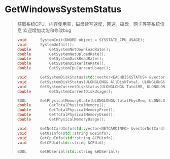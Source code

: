 # GetWindowsSystemStatus
> 获取系统CPU，内存使用率，磁盘读写速度，网速。磁盘，网卡等等系统信息
> 欢迎增加功能和修改bug
> ```c++
> void		SystemInit(DWORD object = SYSSTATE_CPU_USAGE);							//系统初始化(初始化多个项目时使用或运算连接)
> void		SystemUnInit();															        //释放资源
> double		GetSystemNetDownloadRate();												//获取网络下载速度
> double		GetSystemNetUploadRate();												//获取网络上传速度
> double		GetSystemDiskReadRate();												//获取当前磁盘读速率
> double		GetSystemDiskWriteRate();												//获取当前磁盘写速率
> double		GetSystemCpuCurrentUsage();												//系统CPU使用率
> 
> void		GetSystemDiskStatus(std::vector<EACHDISKSTATUS> &vectorDisk);           //获取各个磁盘使用状态
> void		GetSystemDiskStatus(ULONGLONG& AllDiskTotal, ULONGLONG& AllDiskFree);	//获取系统总得磁盘使用状态
> void		GetSystemCurrentDiskStatus(ULONGLONG& TatolMB, ULONGLONG& FreeCaller);	//获取当前磁盘使用状态
> double		GetSystemCurrentDiskUsage();											//获取当前磁盘使用率
> 
> BOOL		GetPhysicalMemoryState(ULONGLONG& totalPhysMem, ULONGLONG& physMemUsed);//获取物理内存状态
> double		GetTotalPhysicalMemory();												//获取可用内存大小
> double		GetTotalPhysicalMemoryFree();											//获取空闲内存
> double		GetTotalPhysicalMemoryUsed();											//获取已使用内存大小
> double		GetPhysicalMemoryUsage();												//获取内存使用率
> 
> void		GetNetCardInfo(std::vector<NETCARDINFO> &vectorNetCard);				//获取网卡信息
> void		GetOsInfo(std::string &osinfo);                                         //获取操作系统信息 
> void		GetCpuInfo(std::string &CPUinfo);										//获取CPU硬件信息 	
> void		GetCPUid(std::string &CPUid);											//获取CPUid
> 
> BOOL		GetHDSerial(std::string &HDSerial);										//获取硬盘物理序列号（需要管理员权限）
